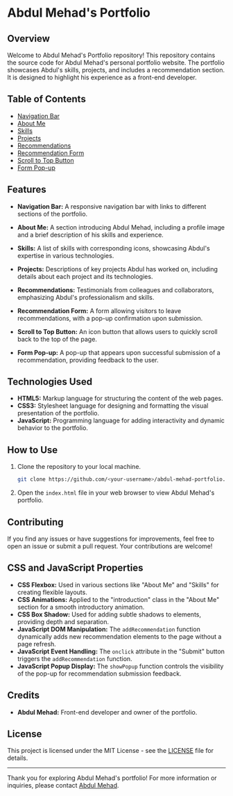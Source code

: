 # Abdul Mehad's Portfolio

## Overview

Welcome to Abdul Mehad's Portfolio repository! This repository contains the source code for Abdul Mehad's personal portfolio website. The portfolio showcases Abdul's skills, projects, and includes a recommendation section. It is designed to highlight his experience as a front-end developer.

## Table of Contents

- [Navigation Bar](#navigation-bar)
- [About Me](#about-me)
- [Skills](#skills)
- [Projects](#projects)
- [Recommendations](#recommendations)
- [Recommendation Form](#recommendation-form)
- [Scroll to Top Button](#scroll-to-top-button)
- [Form Pop-up](#form-pop-up)

## Features

- **Navigation Bar:** A responsive navigation bar with links to different sections of the portfolio.

- **About Me:** A section introducing Abdul Mehad, including a profile image and a brief description of his skills and experience.

- **Skills:** A list of skills with corresponding icons, showcasing Abdul's expertise in various technologies.

- **Projects:** Descriptions of key projects Abdul has worked on, including details about each project and its technologies.

- **Recommendations:** Testimonials from colleagues and collaborators, emphasizing Abdul's professionalism and skills.

- **Recommendation Form:** A form allowing visitors to leave recommendations, with a pop-up confirmation upon submission.

- **Scroll to Top Button:** An icon button that allows users to quickly scroll back to the top of the page.

- **Form Pop-up:** A pop-up that appears upon successful submission of a recommendation, providing feedback to the user.

## Technologies Used

- **HTML5:** Markup language for structuring the content of the web pages.
- **CSS3:** Stylesheet language for designing and formatting the visual presentation of the portfolio.
- **JavaScript:** Programming language for adding interactivity and dynamic behavior to the portfolio.

## How to Use

1. Clone the repository to your local machine.
   ```bash
   git clone https://github.com/<your-username>/abdul-mehad-portfolio.git
   ```

2. Open the `index.html` file in your web browser to view Abdul Mehad's portfolio.

## Contributing

If you find any issues or have suggestions for improvements, feel free to open an issue or submit a pull request. Your contributions are welcome!

## CSS and JavaScript Properties

- **CSS Flexbox:** Used in various sections like "About Me" and "Skills" for creating flexible layouts.
- **CSS Animations:** Applied to the "introduction" class in the "About Me" section for a smooth introductory animation.
- **CSS Box Shadow:** Used for adding subtle shadows to elements, providing depth and separation.
- **JavaScript DOM Manipulation:** The `addRecommendation` function dynamically adds new recommendation elements to the page without a page refresh.
- **JavaScript Event Handling:** The `onclick` attribute in the "Submit" button triggers the `addRecommendation` function.
- **JavaScript Popup Display:** The `showPopup` function controls the visibility of the pop-up for recommendation submission feedback.

## Credits

- **Abdul Mehad:** Front-end developer and owner of the portfolio.

## License

This project is licensed under the MIT License - see the [LICENSE](LICENSE) file for details.

---

Thank you for exploring Abdul Mehad's portfolio! For more information or inquiries, please contact [Abdul Mehad](mailto:abdulmehad@gmail.com).
